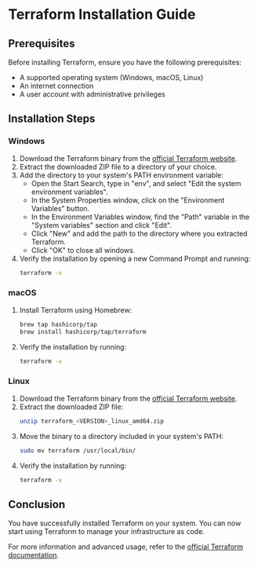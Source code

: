# Terraform Installation Guide

## Prerequisites

Before installing Terraform, ensure you have the following prerequisites:

- A supported operating system (Windows, macOS, Linux)
- An internet connection
- A user account with administrative privileges

## Installation Steps

### Windows

1. Download the Terraform binary from the [official Terraform website](https://www.terraform.io/downloads.html).
2. Extract the downloaded ZIP file to a directory of your choice.
3. Add the directory to your system's PATH environment variable:
    - Open the Start Search, type in "env", and select "Edit the system environment variables".
    - In the System Properties window, click on the "Environment Variables" button.
    - In the Environment Variables window, find the "Path" variable in the "System variables" section and click "Edit".
    - Click "New" and add the path to the directory where you extracted Terraform.
    - Click "OK" to close all windows.
4. Verify the installation by opening a new Command Prompt and running:
    ```sh
    terraform -v
    ```

### macOS

1. Install Terraform using Homebrew:
    ```sh
    brew tap hashicorp/tap
    brew install hashicorp/tap/terraform
    ```
2. Verify the installation by running:
    ```sh
    terraform -v
    ```

### Linux

1. Download the Terraform binary from the [official Terraform website](https://www.terraform.io/downloads.html).
2. Extract the downloaded ZIP file:
    ```sh
    unzip terraform_<VERSION>_linux_amd64.zip
    ```
3. Move the binary to a directory included in your system's PATH:
    ```sh
    sudo mv terraform /usr/local/bin/
    ```
4. Verify the installation by running:
    ```sh
    terraform -v
    ```

## Conclusion

You have successfully installed Terraform on your system. You can now start using Terraform to manage your infrastructure as code.

For more information and advanced usage, refer to the [official Terraform documentation](https://www.terraform.io/docs/index.html).